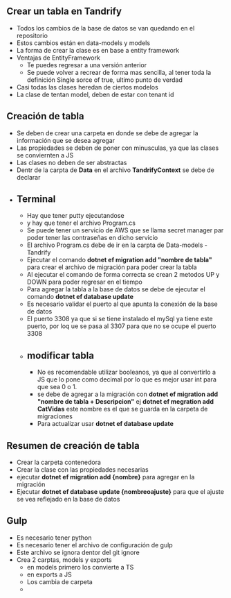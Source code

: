 ## Crear un tabla en Tandrify
- Todos los cambios de la base de datos se van quedando en el repositorio
- Estos cambios están en data-models y models
- La forma de crear la clase es en base a entity framework
- Ventajas de EntityFramework
  - Te puedes regresar a una versión anterior
  - Se puede volver a recrear de forma mas sencilla, al tener toda la definición Single sorce of true, ultimo punto de verdad
- Casi todas las clases heredan de ciertos modelos
- La clase de tentan model, deben de estar con tenant id

## Creación de tabla
- Se deben de crear una carpeta en donde se debe de agregar la información que se desea agregar
- Las propiedades se deben de poner con minusculas, ya que las clases se conviernten a JS
- Las clases no deben de ser abstractas
- Dentr de la carpta de **Data** en el archivo **TandrifyContext** se debe de declarar 
- ## Terminal
  - Hay que tener putty ejecutandose
  - y hay que tener el archivo Program.cs
  - Se puede tener un servicio de AWS que se llama secret manager par poder tener las contraseñas en dicho servicio
  - El archivo Program.cs debe de ir en la carpta de Data-models - Tandrify 
  - Ejecutar el comando **dotnet ef migration add "nombre de tabla"** para crear el archivo de migración para poder crear la tabla
  - Al ejecutar el comando de forma correcta se crean 2 metodos UP y DOWN para poder regresar en el tiempo 
  - Para agregar la tabla a la base de datos se debe de ejecutar el comando **dotnet ef database update**
  - Es necesario validar el puerto al que apunta la conexión de la base de datos
  - El puerto 3308 ya que si se tiene instalado el mySql ya tiene este puerto, por loq ue se pasa al 3307 para que no se ocupe el puerto 3308
  - ## modificar tabla
    - No es recomendable utilizar booleanos, ya que al convertirlo a JS que lo pone como decimal por lo que es mejor usar int para que sea 0 o 1.
    - se debe de agregar a la migración con **dotnet ef migration add "nombre de tabla + Descripcion"** ej **dotnet ef megration add CatVidas** este nombre es el que se guarda en la carpeta de migraciones
    - Para actualizar usar **dotnet ef database update**
## Resumen de creación de tabla
- Crear la carpeta contenedora
- Crear la clase con las propiedades necesarias
- ejecutar **dotnet ef migration add {nombre}** para agregar en la migración
- Ejecutar **dotnet ef database update {nombreoajuste}** para que el ajuste se vea reflejado en la base de datos

## Gulp
- Es necesario tener python
- Es necesario tener el archivo de configuración de gulp
- Este archivo se ignora dentor del git ignore
- Crea 2 carptas, models y exports
  - en models primero los convierte a TS
  - en exports a JS
  - Los cambia de carpeta
  - 